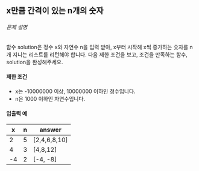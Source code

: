 ## x만큼 간격이 있는 n개의 숫자



###### 문제 설명

함수 solution은 정수 x와 자연수 n을 입력 받아, x부터 시작해 x씩 증가하는 숫자를 n개 지니는 리스트를 리턴해야 합니다. 다음 제한 조건을 보고, 조건을 만족하는 함수, solution을 완성해주세요.

#### 제한 조건

- x는 -10000000 이상, 10000000 이하인 정수입니다.
- n은 1000 이하인 자연수입니다.

#### 입출력 예

| x    | n    | answer       |
| ---- | ---- | ------------ |
| 2    | 5    | [2,4,6,8,10] |
| 4    | 3    | [4,8,12]     |
| -4   | 2    | [-4, -8]     |